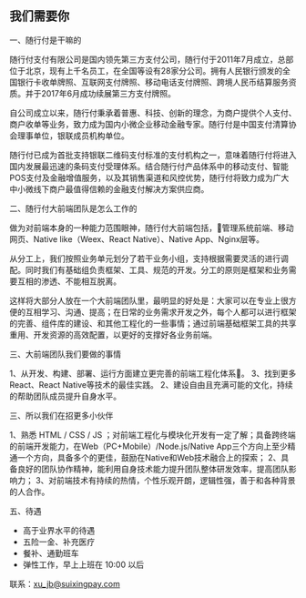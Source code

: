 ## 我们需要你  

一、随行付是干嘛的  

随行付支付有限公司是国内领先第三方支付公司，随行付于2011年7月成立，总部位于北京，现有上千名员工，在全国等设有28家分公司。拥有人民银行颁发的全国银行卡收单牌照、互联网支付牌照、移动电话支付牌照、跨境人民币结算服务资质。并于2017年6月成功续展第三方支付牌照。

自公司成立以来，随行付秉承着普惠、科技、创新的理念，为商户提供个人支付、商户收单等业务，致力成为国内小微企业移动金融专家。随行付是中国支付清算协会理事单位，银联成员机构单位。

随行付已成为首批支持银联二维码支付标准的支付机构之一，意味着随行付将进入国内发展最迅速的条码支付受理体系。结合随行付产品体系中的移动支付、智能POS支付及金融增值服务，以及其销售渠道和风控优势，随行付将致力成为广大中小微线下商户最值得信赖的金融支付解决方案供应商。

二、随行付大前端团队是怎么工作的  

做为对前端本身的一种能力范围眼神，随行付大前端包括，管理系统前端、移动网页、Native like（Weex、React Native）、Native App、Nginx层等。

从分工上，我们按照业务单元划分了若干业务小组，支持根据需要灵活的进行调配。同时我们有基础组负责框架、工具、规范的开发。分工的原则是框架和业务需要互相的渗透、不能相互脱离。

这样将大部分人放在一个大前端团队里，最明显的好处是：大家可以在专业上很方便的互相学习、沟通、提高；在日常的业务需求开发之外，每个人都可以进行框架的完善、组件库的建设、和其他工程化的一些事情；通过前端基础框架工具的共享重用、开发资源的高效配置，以更好的支撑好各业务前端。

三、大前端团队我们要做的事情  

1、从开发、构建、部署、运行方面建立更完善的前端工程化体系。
3、找到更多React、React Native等技术的最佳实践。
2、建设自由且充满可能的文化，持续的帮助团队成员提升自身水平。


三、所以我们在招更多小伙伴

1、熟悉 HTML / CSS / JS ；对前端工程化与模块化开发有一定了解；具备跨终端的前端开发能力，在Web（PC+Mobile）/Node.js/Native App三个方向上至少精通一个方向，具备多个的更佳，鼓励在Native和Web技术融合上的探索； 
2、具备良好的团队协作精神，能利用自身技术能力提升团队整体研发效率，提高团队影响力； 
3、对前端技术有持续的热情，个性乐观开朗，逻辑性强，善于和各种背景的人合作。

五、待遇  
- 高于业界水平的待遇
- 五险一金、补充医疗
- 餐补、通勤班车
- 弹性工作，早上上班在 10:00 以后
 
联系：xu_jb@suixingpay.com